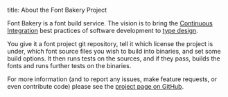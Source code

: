title: About the Font Bakery Project

Font Bakery is a font build service. The vision is to bring the [Continuous Integration](http://en.wikipedia.org/wiki/Continuous_integration) best practices of software development to [type design](http://en.wikipedia.org/wiki/Type_design).

You give it a font project git repository, tell it which license the project is under, which font source files you wish to build into binaries, and set some build options. It then runs tests on the sources, and if they pass, builds the fonts and runs further tests on the binaries.

For more information (and to report any issues, make feature requests, or even contribute code) please see the [project page on GitHub](https://github.com/xen/bakery).